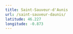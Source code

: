 ```yaml
---
title: Saint-Sauveur-d'Aunis
url: /saint-sauveur-daunis/
latitude: 46.227
longitude: -0.873
---
```

